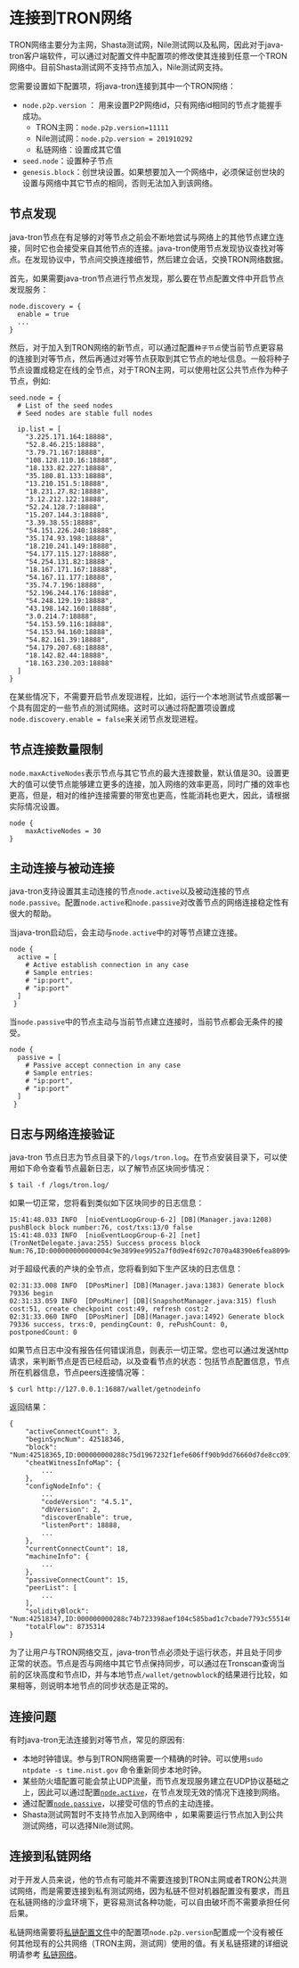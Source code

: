 # 连接到TRON网络

TRON网络主要分为主网，Shasta测试网，Nile测试网以及私网，因此对于java-tron客户端软件，可以通过对配置文件中配置项的修改使其连接到任意一个TRON网络中。目前Shasta测试网不支持节点加入，Nile测试网支持。

您需要设置如下配置项，将java-tron连接到其中一个TRON网络：

* `node.p2p.version` ： 用来设置P2P网络id，只有网络id相同的节点才能握手成功。
    * TRON主网：`node.p2p.version=11111`
    * Nile测试网：`node.p2p.version = 201910292`
    * 私链网络：设置成其它值
* `seed.node`：设置种子节点
* `genesis.block`：创世块设置。如果想要加入一个网络中，必须保证创世块的设置与网络中其它节点的相同，否则无法加入到该网络。


## 节点发现 
java-tron节点在有足够的对等节点之前会不断地尝试与网络上的其他节点建立连接，同时它也会接受来自其他节点的连接。java-tron使用节点发现协议查找对等点。在发现协议中，节点间交换连接细节，然后建立会话，交换TRON网络数据。

首先，如果需要java-tron节点进行节点发现，那么要在节点配置文件中开启节点发现服务：

```
node.discovery = {
  enable = true
  ...
}
```

然后，对于加入到TRON网络的新节点，可以通过配置`种子节点`使当前节点更容易的连接到对等节点，然后再通过对等节点获取到其它节点的地址信息。一般将种子节点设置成稳定在线的全节点，对于TRON主网，可以使用社区公共节点作为种子节点，例如:

```
seed.node = {
  # List of the seed nodes
  # Seed nodes are stable full nodes

  ip.list = [
    "3.225.171.164:18888",
    "52.8.46.215:18888",
    "3.79.71.167:18888",
    "108.128.110.16:18888",
    "18.133.82.227:18888",
    "35.180.81.133:18888",
    "13.210.151.5:18888",
    "18.231.27.82:18888",
    "3.12.212.122:18888",
    "52.24.128.7:18888",
    "15.207.144.3:18888",
    "3.39.38.55:18888",    
    "54.151.226.240:18888",
    "35.174.93.198:18888",
    "18.210.241.149:18888",
    "54.177.115.127:18888",
    "54.254.131.82:18888",
    "18.167.171.167:18888",
    "54.167.11.177:18888",
    "35.74.7.196:18888",
    "52.196.244.176:18888",
    "54.248.129.19:18888",
    "43.198.142.160:18888",
    "3.0.214.7:18888",
    "54.153.59.116:18888",
    "54.153.94.160:18888",
    "54.82.161.39:18888",
    "54.179.207.68:18888",
    "18.142.82.44:18888",
    "18.163.230.203:18888"
  ]
}

```

在某些情况下，不需要开启节点发现进程，比如，运行一个本地测试节点或部署一个具有固定的一些节点的测试网络。这时可以通过将配置项设置成`node.discovery.enable = false`来关闭节点发现进程。

## 节点连接数量限制
`node.maxActiveNodes`表示节点与其它节点的最大连接数量，默认值是30。设置更大的值可以使节点能够建立更多的连接，加入网络的效率更高，同时广播的效率也更高，但是，相对的维护连接需要的带宽也更高，性能消耗也更大，因此，请根据实际情况设置。
```
node {
    maxActiveNodes = 30
}
```

## 主动连接与被动连接
java-tron支持设置其主动连接的节点`node.active`以及被动连接的节点`node.passive`。配置`node.active`和`node.passive`对改善节点的网络连接稳定性有很大的帮助。

当java-tron启动后，会主动与`node.active`中的对等节点建立连接。

```
node {
  active = [
    # Active establish connection in any case
    # Sample entries:
    # "ip:port",
    # "ip:port"
  ]
 }
```

当`node.passive`中的节点主动与当前节点建立连接时，当前节点都会无条件的接受。

```
node {
  passive = [
    # Passive accept connection in any case
    # Sample entries:
    # "ip:port",
    # "ip:port"
  ]
 }
```

## 日志与网络连接验证
java-tron 节点日志为节点目录下的`/logs/tron.log`。在节点安装目录下，可以使用如下命令查看节点最新日志，以了解节点区块同步情况：

```
$ tail -f /logs/tron.log/
```

如果一切正常，您将看到类似如下区块同步的日志信息：
```
15:41:48.033 INFO  [nioEventLoopGroup-6-2] [DB](Manager.java:1208) pushBlock block number:76, cost/txs:13/0 false
15:41:48.033 INFO  [nioEventLoopGroup-6-2] [net](TronNetDelegate.java:255) Success process block Num:76,ID:000000000000004c9e3899ee9952a7f0d9e4f692c7070a48390e6fea8099432f.
```

对于超级代表的产块的全节点，您将看到如下生产区块的日志信息：

```
02:31:33.008 INFO  [DPosMiner] [DB](Manager.java:1383) Generate block 79336 begin
02:31:33.059 INFO  [DPosMiner] [DB](SnapshotManager.java:315) flush cost:51, create checkpoint cost:49, refresh cost:2
02:31:33.060 INFO  [DPosMiner] [DB](Manager.java:1492) Generate block 79336 success, trxs:0, pendingCount: 0, rePushCount: 0, postponedCount: 0
```

如果节点日志中没有报告任何错误消息，则表示一切正常。您也可以通过发送http请求，来判断节点是否已经启动，以及查看节点的状态：包括节点配置信息，节点所在机器信息，节点peers连接情况等：
```
$ curl http://127.0.0.1:16887/wallet/getnodeinfo
```

返回结果：

```
{
    "activeConnectCount": 3,
    "beginSyncNum": 42518346,
    "block": "Num:42518365,ID:000000000288c75d1967232f1efe606ff90b9dd76660d7de8cc091849be6bf10",
    "cheatWitnessInfoMap": {
        ...
    },
    "configNodeInfo": {
        ...
        "codeVersion": "4.5.1",
        "dbVersion": 2,
        "discoverEnable": true,
        "listenPort": 18888,
        ...
    },
    "currentConnectCount": 18,
    "machineInfo": {
        ...
    },
    "passiveConnectCount": 15,
    "peerList": [
        ...
    ],
    "solidityBlock": "Num:42518347,ID:000000000288c74b723398aef104c585bad1c7cbade7793c5551466bd916feee",
    "totalFlow": 8735314
}
```

为了让用户与TRON网络交互，java-tron节点必须处于运行状态，并且处于同步正常的状态。节点是否与网络中其它节点保持同步，可以通过在Tronscan查询当前的区块高度和节点ID，并与本地节点`/wallet/getnowblock`的结果进行比较，如果相等，则说明本地节点的同步状态是正常的。

## 连接问题
有时java-tron无法连接到对等节点，常见的原因有:

* 本地时钟错误。参与到TRON网络需要一个精确的时钟。可以使用`sudo ntpdate -s time.nist.gov` 命令重新同步本地时钟。
* 某些防火墙配置可能会禁止UDP流量，而节点发现服务建立在UDP协议基础之上，因此可以通过配置[`node.active`](#_5)，在节点发现无效的情况下连接到网络。
* 通过配置[`node.passive`](#_5)，以接受可信的节点的主动连接。
* Shasta测试网暂时不支持节点加入到网络中 ，如果需要运行节点加入到公共测试网络，可以选择Nile测试网。

## 连接到私链网络
对于开发人员来说，他的节点有可能并不需要连接到TRON主网或者TRON公共测试网络，而是需要连接到私有测试网络，因为私链不但对机器配置没有要求，而且在私链网络的沙盒环境下，更容易测试各种功能，可以自由破坏而不需要承担任何后果。

私链网络需要将[私链配置文件](https://github.com/tronprotocol/tron-deployment/blob/master/private_net_config.conf)中的配置项`node.p2p.version`配置成一个没有被任何其他现有的公共网络（TRON主网，测试网）使用的值。有关私链搭建的详细说明请参考 [私链网络](private_network.md)。

